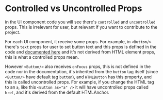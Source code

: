 # Controlled vs Uncontrolled Props

in the UI component code you will see there's `controlled` and `uncontrolled` props. This is irrelevant for user, but relevant if you want to contribute to the project.

For each UI component, it receive some props. For example, in `<Button/>` there's `text` props for user to set button text and this props is defined in the code and [documented here](/docs/components/button) and it's not derived from HTML element props, this is what a controlled props mean.

However `<Button/>` also receives `onFocus` props, this is not defined in the code nor in the documentation, it's inherited from the `button` tag itself (since `<Button/>` have default tag `button`), and `HTMLButton` has this property, and this is called uncontrolled props. For example, if you change the HTML tag to an `a`, like this `<Button as="a" />` it will have uncontrolled props called `href`, and it's derived from the default HTMLAnchor.
